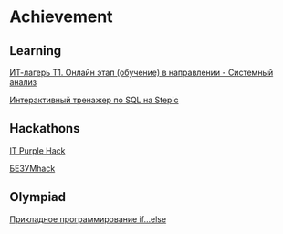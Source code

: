 # Achievement

## Learning

[ИТ-лагерь Т1. Онлайн этап (обучение) в направлении - Системный анализ]()

[Интерактивный тренажер по SQL на Stepic]()

## Hackathons

[IT Purple Hack]()

[БЕЗУМhack]()

## Olympiad

[Прикладное программирование if...else]()
